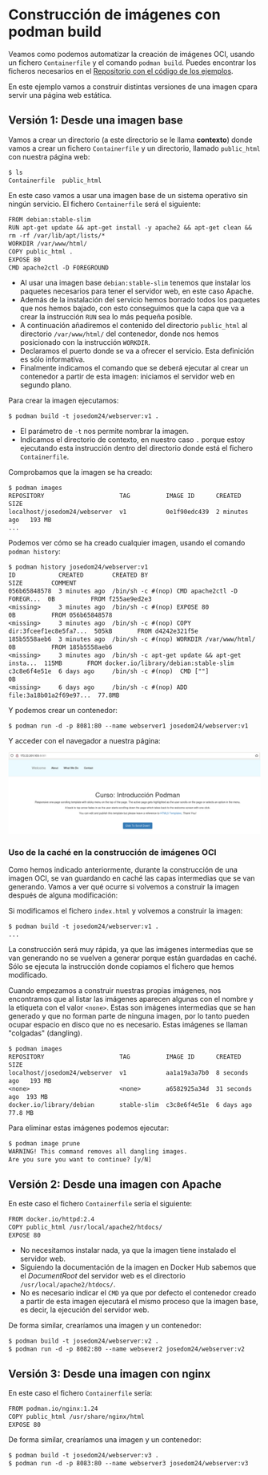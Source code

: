 # Construcción de imágenes con podman build

Veamos como podemos automatizar la creación de imágenes OCI, usando un fichero `Containerfile` y el comando `podman build`. Puedes encontrar los ficheros necesarios en el [Repositorio con el código de los ejemplos](xxx).

En este ejemplo vamos a construir distintas versiones de una imagen cpara servir una página web estática.

## Versión 1: Desde una imagen base

Vamos a crear un directorio (a este directorio se le llama **contexto**) donde vamos a crear un fichero `Containerfile` y un directorio, llamado `public_html` con nuestra página web:

```
$ ls
Containerfile  public_html
```

En este caso vamos a usar una imagen base de un sistema operativo sin ningún servicio. El fichero `Containerfile` será el siguiente:

```
FROM debian:stable-slim
RUN apt-get update && apt-get install -y apache2 && apt-get clean && rm -rf /var/lib/apt/lists/*
WORKDIR /var/www/html/
COPY public_html .
EXPOSE 80
CMD apache2ctl -D FOREGROUND
```

* Al usar una imagen base `debian:stable-slim` tenemos que instalar los paquetes necesarios para tener el servidor web, en este caso Apache. 
* Además de la instalación del servicio hemos borrado todos los paquetes que nos hemos bajado, con esto conseguimos que la capa que va a crear la instrucción `RUN` sea lo más pequeña posible.
* A continuación añadiremos el contenido del directorio `public_html` al directorio `/var/www/html/` del contenedor, donde nos hemos posicionado con la instrucción `WORKDIR`. 
* Declaramos el puerto donde se va a ofrecer el servicio. Esta definición es sólo informativa.
* Finalmente indicamos el comando que se deberá ejecutar al crear un contenedor a partir de esta imagen: iniciamos el servidor web en segundo plano.

Para crear la imagen ejecutamos:

```
$ podman build -t josedom24/webserver:v1 .
```

* El parámetro de `-t` nos permite nombrar la imagen.
* Indicamos el directorio de contexto, en nuestro caso `.` porque estoy ejecutando esta instrucción dentro del directorio donde está el fichero `Containerfile`.

Comprobamos que la imagen se ha creado:

```
$ podman images
REPOSITORY                     TAG          IMAGE ID      CREATED         SIZE
localhost/josedom24/webserver  v1           0e1f90edc439  2 minutes ago   193 MB
...
```

Podemos ver cómo se ha creado cualquier imagen, usando el comando `podman history`:

```
$ podman history josedom24/webserver:v1 
ID            CREATED        CREATED BY                                     SIZE        COMMENT
056b65848578  3 minutes ago  /bin/sh -c #(nop) CMD apache2ctl -D FOREGR...  0B          FROM f255ae9ed2e3
<missing>     3 minutes ago  /bin/sh -c #(nop) EXPOSE 80                    0B          FROM 056b65848578
<missing>     3 minutes ago  /bin/sh -c #(nop) COPY dir:3fceef1ec8e5fa7...  505kB       FROM d4242e321f5e
185b5558aeb6  3 minutes ago  /bin/sh -c #(nop) WORKDIR /var/www/html/       0B          FROM 185b5558aeb6
<missing>     3 minutes ago  /bin/sh -c apt-get update && apt-get insta...  115MB       FROM docker.io/library/debian:stable-slim
c3c8e6f4e51e  6 days ago     /bin/sh -c #(nop)  CMD [""]                0B          
<missing>     6 days ago     /bin/sh -c #(nop) ADD file:3a18b01a2f69e97...  77.8MB      
```

Y podemos crear un contenedor:

```
$ podman run -d -p 8081:80 --name webserver1 josedom24/webserver:v1
```

Y acceder con el navegador a nuestra página:

![webserver](img/webserver1.png)

### Uso de la caché en la construcción de imágenes OCI

Como hemos indicado anteriormente, durante la construcción de una imagen OCI, se van guardando en caché las capas intermedias que se van generando. Vamos a ver qué ocurre si volvemos a construir la imagen después de alguna modificación:

Si modificamos el fichero `index.html` y volvemos a construir la imagen:

```
$ podman build -t josedom24/webserver:v1 .
...
```
    
La construcción será muy rápida, ya que las imágenes intermedias que se van generando no se vuelven a generar porque están guardadas en caché. Sólo se ejecuta la instrucción donde copiamos el fichero que hemos modificado.

Cuando empezamos a construir nuestras propias imágenes, nos encontramos que al listar las imágenes aparecen algunas con el nombre y la etiqueta con el valor `<none>`. Estas son imágenes intermedias que se han generado y que no forman parte de ninguna imagen, por lo tanto pueden ocupar espacio en disco que no es necesario. Estas imágenes se llaman "colgadas" (dangling).

```
$ podman images
REPOSITORY                     TAG          IMAGE ID      CREATED         SIZE
localhost/josedom24/webserver  v1           aa1a19a3a7b0  8 seconds ago   193 MB
<none>                         <none>       a6582925a34d  31 seconds ago  193 MB
docker.io/library/debian       stable-slim  c3c8e6f4e51e  6 days ago      77.8 MB
```

Para eliminar estas imágenes podemos ejecutar:

```
$ podman image prune
WARNING! This command removes all dangling images.
Are you sure you want to continue? [y/N]
```

## Versión 2: Desde una imagen con Apache

En este caso el fichero `Containerfile` sería el siguiente:

```
FROM docker.io/httpd:2.4
COPY public_html /usr/local/apache2/htdocs/
EXPOSE 80
```

* No necesitamos instalar nada, ya que la imagen tiene instalado el servidor web. 
* Siguiendo la documentación de la imagen en Docker Hub sabemos que el *DocumentRoot* del servidor web es el directorio `/usr/local/apache2/htdocs/`. 
* No es necesario indicar el `CMD` ya que por defecto el contenedor creado a partir de esta imagen ejecutará el mismo proceso que la imagen base, es decir, la ejecución del servidor web.

De forma similar, crearíamos una imagen y un contenedor:

```
$ podman build -t josedom24/webserver:v2 .
$ podman run -d -p 8082:80 --name websever2 josedom24/webserver:v2
```

## Versión 3: Desde una imagen con nginx

En este caso el fichero `Containerfile` sería:

```
FROM podman.io/nginx:1.24
COPY public_html /usr/share/nginx/html
EXPOSE 80
```

De forma similar, crearíamos una imagen y un contenedor:

```
$ podman build -t josedom24/webserver:v3 .
$ podman run -d -p 8083:80 --name webserver3 josedom24/webserver:v3
```

